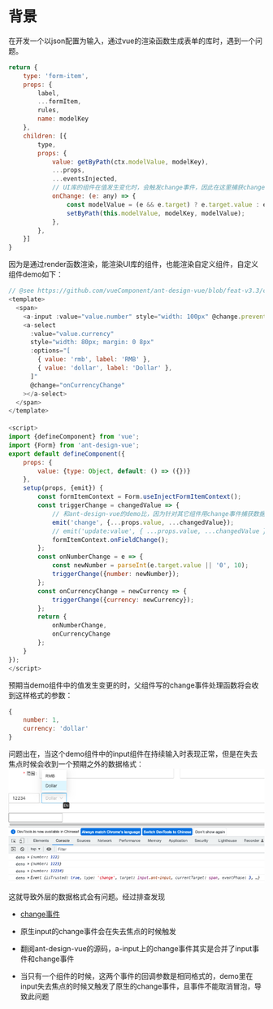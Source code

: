 # 背景

在开发一个以json配置为输入，通过vue的渲染函数生成表单的库时，遇到一个问题。

```js
return {
    type: 'form-item',
    props: {
        label,
        ...formItem,
        rules,
        name: modelKey
    },
    children: [{
        type,
        props: {
            value: getByPath(ctx.modelValue, modelKey),
            ...props,
            ...eventsInjected,
            // UI库的组件在值发生变化时，会触发change事件，因此在这里捕获change事件，并把值更新到外层双向绑定的变量上去
            onChange: (e: any) => {
                const modelValue = (e && e.target) ? e.target.value : e;
                setByPath(this.modelValue, modelKey, modelValue);
            },
        },
    }]
}
```

因为是通过render函数渲染，能渲染UI库的组件，也能渲染自定义组件，自定义组件demo如下：

```js
// @see https://github.com/vueComponent/ant-design-vue/blob/feat-v3.3/components/form/demo/price-input.vue
<template>
  <span>
    <a-input :value="value.number" style="width: 100px" @change.prevent="onNumberChange"/>
    <a-select
      :value="value.currency"
      style="width: 80px; margin: 0 8px"
      :options="[
        { value: 'rmb', label: 'RMB' },
        { value: 'dollar', label: 'Dollar' },
      ]"
      @change="onCurrencyChange"
    ></a-select>
  </span>
</template>

<script>
import {defineComponent} from 'vue';
import {Form} from 'ant-design-vue';
export default defineComponent({
    props: {
        value: {type: Object, default: () => ({})}
    },
    setup(props, {emit}) {
        const formItemContext = Form.useInjectFormItemContext();
        const triggerChange = changedValue => {
            // 和ant-design-vue的demo比，因为针对其它组件用change事件捕获数据变更，所以在这里也想触发change事件让外面捕获
            emit('change', {...props.value, ...changedValue});
            // emit('update:value', { ...props.value, ...changedValue });
            formItemContext.onFieldChange();
        };
        const onNumberChange = e => {
            const newNumber = parseInt(e.target.value || '0', 10);
            triggerChange({number: newNumber});
        };
        const onCurrencyChange = newCurrency => {
            triggerChange({currency: newCurrency});
        };
        return {
            onNumberChange,
            onCurrencyChange
        };
    }
});
</script>
```
预期当demo组件中的值发生变更的时，父组件写的change事件处理函数将会收到这样格式的参数：
```js
{
    number: 1,
    currency: 'dollar'
}
```
问题出在，当这个demo组件中的input组件在持续输入时表现正常，但是在失去焦点时候会收到一个预期之外的数据格式：
![测试](./images/demo1.png)

这就导致外层的数据格式会有问题。经过排查发现

- [change事件](https://developer.mozilla.org/zh-CN/docs/Web/API/HTMLElement/change_event)

- 原生input的change事件会在失去焦点的时候触发
- 翻阅ant-design-vue的源码，a-input上的change事件其实是合并了input事件和change事件
- 当只有一个组件的时候，这两个事件的回调参数是相同格式的，demo里在input失去焦点的时候又触发了原生的change事件，且事件不能取消冒泡，导致此问题